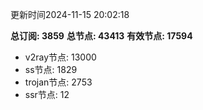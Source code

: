 更新时间2024-11-15 20:02:18

**总订阅: 3859**
**总节点: 43413**
**有效节点: 17594**
- v2ray节点: 13000
- ss节点: 1829
- trojan节点: 2753
- ssr节点: 12
